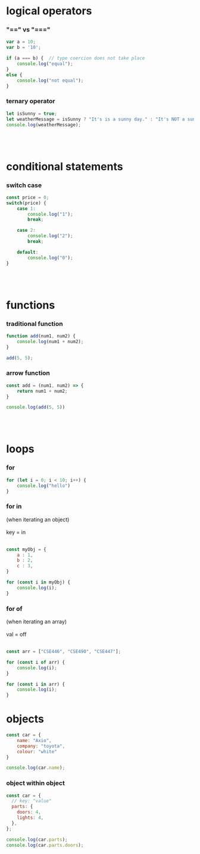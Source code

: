 # logical operators
### "==" vs "==="
```js
var a = 10;
var b = '10';

if (a === b) {  // type coercion does not take place
    console.log("equal");
}
else {
    console.log("not equal");
}
```

### ternary operator
```js
let isSunny = true;
let weatherMessage = isSunny ? "It's is a sunny day." : "It's NOT a sunny day.";
console.log(weatherMessage);
```
<br></br>

# conditional statements
### switch case
```js
const price = 0;
switch(price) {
    case 1:
        console.log("1");
        break;

    case 2:
        console.log("2");
        break;

    default:
        console.log("0");
}
```
<br></br>

# functions
### traditional function
```js
function add(num1, num2) {
    console.log(num1 + num2);
}

add(5, 5);
```

### arrow function
```js
const add = (num1, num2) => {
    return num1 + num2;
}

console.log(add(5, 5))

```
<br></br>

# loops
### for
```js
for (let i = 0; i < 10; i++) {
    console.log("hello")
}
```

### for in 
(when iterating an object) <br> </br>
key = in <br></br>
```js
const myObj = {
    a : 1,
    b : 2,
    c : 3,
}

for (const i in myObj) {
    console.log(i);
}
```

### for of 
(when iterating an array) <br></br>
val = off <br></br>
```js
const arr = ["CSE446", "CSE490", "CSE447"];

for (const i of arr) {
    console.log(i);
}

for (const i in arr) {
    console.log(i);
}
```

# objects
```js
const car = {
    name: "Axio", 
    company: "toyota",
    colour: "white"
}

console.log(car.name);
```

### object within object
```js
const car = {
  // key: "value"
  parts: {
    doors: 4,
    lights: 4,
  },
};

console.log(car.parts);
console.log(car.parts.doors);
```
